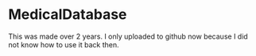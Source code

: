 # MedicalDatabase
This was made over 2 years. I only uploaded to github now because I did not know how to use it back then.
